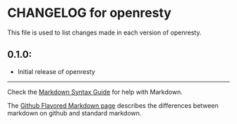 # CHANGELOG for openresty

This file is used to list changes made in each version of openresty.

## 0.1.0:

* Initial release of openresty

- - - 
Check the [Markdown Syntax Guide](http://daringfireball.net/projects/markdown/syntax) for help with Markdown.

The [Github Flavored Markdown page](http://github.github.com/github-flavored-markdown/) describes the differences between markdown on github and standard markdown.
